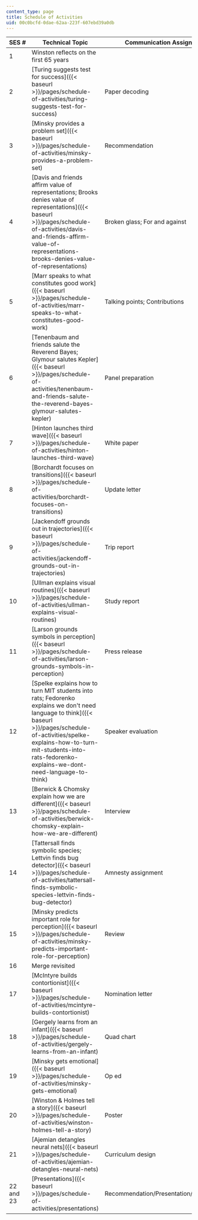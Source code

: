 ```yaml
---
content_type: page
title: Schedule of Activities
uid: 00c0bcfd-0dae-62aa-223f-607ebd39a0db
---
```


| SES # | Technical Topic | Communication Assignment | Discussion |
| --- | --- | --- | --- |
| 1 | Winston reflects on the first 65 years | &nbsp; |
| 2 | [Turing suggests test for success]({{< baseurl >}}/pages/schedule-of-activities/turing-suggests-test-for-success) | Paper decoding | Paper decoding |
| 3 | [Minsky provides a problem set]({{< baseurl >}}/pages/schedule-of-activities/minsky-provides-a-problem-set) | Recommendation | V-S-N-C; Broken glass |
| 4 | [Davis and friends affirm value of representations; Brooks denies value of representations]({{< baseurl >}}/pages/schedule-of-activities/davis-and-friends-affirm-value-of-representations-brooks-denies-value-of-representations) | Broken glass; For and against | Red teams |
| 5 | [Marr speaks to what constitutes good work]({{< baseurl >}}/pages/schedule-of-activities/marr-speaks-to-what-constitutes-good-work) | Talking points; Contributions | Talking points |
| 6 | [Tenenbaum and friends salute the Reverend Bayes; Glymour salutes Kepler]({{< baseurl >}}/pages/schedule-of-activities/tenenbaum-and-friends-salute-the-reverend-bayes-glymour-salutes-kepler) | Panel preparation | How to run a panel |
| 7 | [Hinton launches third wave]({{< baseurl >}}/pages/schedule-of-activities/hinton-launches-third-wave) | White paper | Improvement through knowledge engineering |
| 8 | [Borchardt focuses on transitions]({{< baseurl >}}/pages/schedule-of-activities/borchardt-focuses-on-transitions) | Update letter | Details sell; Winston's star |
| 9 | [Jackendoff grounds out in trajectories]({{< baseurl >}}/pages/schedule-of-activities/jackendoff-grounds-out-in-trajectories) | Trip report | Interviews |
| 10 | [Ullman explains visual routines]({{< baseurl >}}/pages/schedule-of-activities/ullman-explains-visual-routines) | Study report | How to run a study |
| 11 | [Larson grounds symbols in perception]({{< baseurl >}}/pages/schedule-of-activities/larson-grounds-symbols-in-perception) | Press release | How to write a press release |
| 12 | [Spelke explains how to turn MIT students into rats; Fedorenko explains we don't need language to think]({{< baseurl >}}/pages/schedule-of-activities/spelke-explains-how-to-turn-mit-students-into-rats-fedorenko-explains-we-dont-need-language-to-think) | Speaker evaluation | How to make decisions |
| 13 | [Berwick & Chomsky explain how we are different]({{< baseurl >}}/pages/schedule-of-activities/berwick-chomsky-explain-how-we-are-different) | Interview | Mimicry |
| 14 | [Tattersall finds symbolic species; Lettvin finds bug detector]({{< baseurl >}}/pages/schedule-of-activities/tattersall-finds-symbolic-species-lettvin-finds-bug-detector) | Amnesty assignment | Applied ethics |
| 15 | [Minsky predicts important role for perception]({{< baseurl >}}/pages/schedule-of-activities/minsky-predicts-important-role-for-perception) | Review | How to write a review; How to write a nomination letter |
| 16 | Merge revisited | &nbsp; |
| 17 | [McIntyre builds contortionist]({{< baseurl >}}/pages/schedule-of-activities/mcintyre-builds-contortionist) | Nomination letter | How to do slides |
| 18 | [Gergely learns from an infant]({{< baseurl >}}/pages/schedule-of-activities/gergely-learns-from-an-infant) | Quad chart | Selling it; Product introductions |
| 19 | [Minsky gets emotional]({{< baseurl >}}/pages/schedule-of-activities/minsky-gets-emotional) | Op ed | How to construct posters |
| 20 | [Winston & Holmes tell a story]({{< baseurl >}}/pages/schedule-of-activities/winston-holmes-tell-a-story) | Poster | &nbsp; |
| 21 | [Ajemian detangles neural nets]({{< baseurl >}}/pages/schedule-of-activities/ajemian-detangles-neural-nets) | Curriculum design | &nbsp; |
| 22 and 23 | [Presentations]({{< baseurl >}}/pages/schedule-of-activities/presentations) | Recommendation/Presentation/Suggestions |